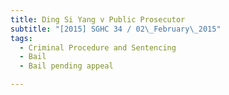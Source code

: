 ```yaml
---
title: Ding Si Yang v Public Prosecutor 
subtitle: "[2015] SGHC 34 / 02\_February\_2015"
tags:
  - Criminal Procedure and Sentencing
  - Bail
  - Bail pending appeal

---
```


